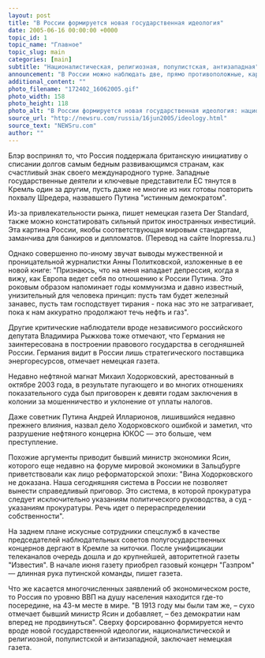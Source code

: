 ```yaml
---
layout: post
title: "В России формируется новая государственная идеология"
date: 2005-06-16 00:00:00 +0000
topic_id: 1
topic_name: "Главное"
topic_slug: main
categories: [main]
subtitle: "Националистическая, религиозная, популистская, антизападная"
announcement: "В России можно наблюдать две, прямо противоположные, картины жизни. С одной стороны, телевизионные новости и фотографии в газетах изображают российского президента Владимира Путина как радушного хозяина, принимающего в саду британского премьера Тони Блэра. Затем он, непринужденно одетый, выступает перед тысячами молодых людей на Красной площади, где его приветствуют с ликованием, подобающим поп-звезде мирового масштаба."
additional_content: ""
photo_filename: "172402_16062005.gif"
photo_width: 158
photo_height: 118
photo_alt: "В России формируется новая государственная идеология: националистическая, религиозная, популистская, антизападная"
source_url: "http://newsru.com/russia/16jun2005/ideology.html"
source_text: "NEWSru.com"
author: ""
---
```

Блэр воспринял то, что Россия поддержала британскую инициативу о списании долгов самым бедным развивающимся странам, как счастливый знак своего международного турне. Западные государственные деятели и ключевые представители ЕС тянутся в Кремль один за другим, пусть даже не многие из них готовы повторить похвалу Шредера, назвавшего Путина "истинным демократом".

Из-за привлекательности рынка, пишет немецкая газета Der Standard, также можно констатировать сильный приток иностранных инвестиций. Эта картина России, якобы соответствующая мировым стандартам, заманчива для банкиров и дипломатов. (Перевод на сайте Inopressa.ru.)

Однако совершенно по-иному звучат выводы мужественной и проницательной журналистки Анны Политковской, изложенные в ее новой книге: "Признаюсь, что на меня нападает депрессия, когда я вижу, как Европа ведет себя по отношению к России Путина. Это роковым образом напоминает годы коммунизма и давно известный, унизительный для человека принцип: пусть там будет железный занавес, пусть там господствует тирания - пока нас это не затрагивает, пока к нам аккуратно продолжают течь нефть и газ".

Другие критические наблюдатели вроде независимого российского депутата Владимира Рыжкова тоже отмечают, что Германия не заинтересована в построении правового государства в сегодняшней России. Германия видит в России лишь стратегического поставщика энергоресурсов, отмечает немецкая газета.

Недавно нефтяной магнат Михаил Ходорковский, арестованный в октябре 2003 года, в результате пугающего и во многих отношениях показательного суда был приговорен к девяти годам заключения в колонии за мошенничество и уклонение от уплаты налогов.

Даже советник Путина Андрей Илларионов, лишившийся недавно прежнего влияния, назвал дело Ходорковского ошибкой и заметил, что разрушение нефтяного концерна ЮКОС &mdash; это больше, чем преступление.

Похожие аргументы приводит бывший министр экономики Ясин, которого еще недавно на форуме мировой экономики в Зальцбурге приветствовали как лицо реформаторской эпохи: "Вина Ходорковского не доказана. Наша сегодняшняя система в России не позволяет вынести справедливый приговор. Это система, в которой прокуратура следует исключительно указаниям политического руководства, а суд - указаниям прокуратуры. Речь идет о перераспределении собственности".

На заднем плане искусные сотрудники спецслужб в качестве председателей наблюдательных советов полугосударственных концернов дергают в Кремле за ниточки. После унифицикации телеканалов очередь дошла и до крупнейшей, авторитетной газеты "Известия". В начале июня газету приобрел газовый концерн "Газпром" &mdash; длинная рука путинской команды, пишет газета.

Что же касается многочисленных заявлений об экономическом росте, то Россия по уровню ВВП на душу населения находится где-то посередине, на 43-м месте в мире. "В 1913 году мы были там же, – сухо отмечает бывший министр Ясин и добавляет, – без демократии нам вперед не продвинуться". Сверху форсированно формируется нечто вроде новой государственной идеологии, националистической и религиозной, популистской и антизападной, заключает немецкая газета.
